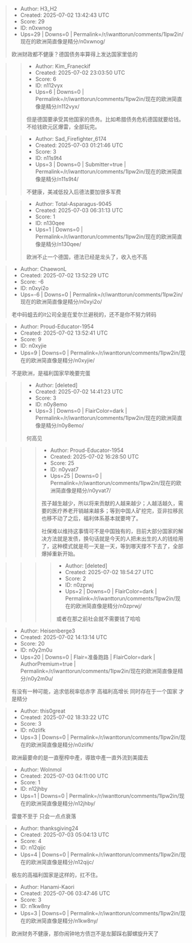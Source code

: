 > - Author: H3_H2
> - Created: 2025-07-02 13:42:43 UTC
> - Score: 29
> - ID: n0xwnog
> - Ups=29 | Downs=0 | Permalink=/r/iwanttorun/comments/1lpw2in/现在的欧洲简直像是精分/n0xwnog/
>
> 欧洲财政都不健康？德国债务率算得上发达国家里低的

>> - Author: Kim_Franeckif
>> - Created: 2025-07-02 23:03:50 UTC
>> - Score: 6
>> - ID: n112vyx
>> - Ups=6 | Downs=0 | Permalink=/r/iwanttorun/comments/1lpw2in/现在的欧洲简直像是精分/n112vyx/
>>
>> 但是德国要承受其他国家的债务。比如希腊债务危机德国就要给钱。不给钱欧元区爆雷，全部玩完。

>> - Author: Sad_Firefighter_6174
>> - Created: 2025-07-03 01:21:46 UTC
>> - Score: 3
>> - ID: n11s9t4
>> - Ups=3 | Downs=0 | Submitter=true | Permalink=/r/iwanttorun/comments/1lpw2in/现在的欧洲简直像是精分/n11s9t4/
>>
>> 不健康，美减低投入后德法要加很多军费

>> - Author: Total-Asparagus-9045
>> - Created: 2025-07-03 06:31:13 UTC
>> - Score: 1
>> - ID: n130qee
>> - Ups=1 | Downs=0 | Permalink=/r/iwanttorun/comments/1lpw2in/现在的欧洲简直像是精分/n130qee/
>>
>> 欧洲不止一个德国，德法已经是龙头了，收入也不高

> - Author: ChaewonL
> - Created: 2025-07-02 13:52:29 UTC
> - Score: -6
> - ID: n0xyi2o
> - Ups=-6 | Downs=0 | Permalink=/r/iwanttorun/comments/1lpw2in/现在的欧洲简直像是精分/n0xyi2o/
>
> 老中码蛆去的it公司全是在爱尔兰避税的，还不是你不努力转码

> - Author: Proud-Educator-1954
> - Created: 2025-07-02 13:52:41 UTC
> - Score: 9
> - ID: n0xyjie
> - Ups=9 | Downs=0 | Permalink=/r/iwanttorun/comments/1lpw2in/现在的欧洲简直像是精分/n0xyjie/
>
> 不是欧洲，是福利国家早晚要完蛋

>> - Author: [deleted]
>> - Created: 2025-07-02 14:41:23 UTC
>> - Score: 3
>> - ID: n0y8emo
>> - Ups=3 | Downs=0 | FlairColor=dark | Permalink=/r/iwanttorun/comments/1lpw2in/现在的欧洲简直像是精分/n0y8emo/
>>
>> 何高见

>>> - Author: Proud-Educator-1954
>>> - Created: 2025-07-02 16:28:50 UTC
>>> - Score: 25
>>> - ID: n0yvat7
>>> - Ups=25 | Downs=0 | Permalink=/r/iwanttorun/comments/1lpw2in/现在的欧洲简直像是精分/n0yvat7/
>>>
>>> 孩子越生越少，所以将来贡献的人越来越少；人越活越久，需要的医疗养老开销越来越多；等到中国人矿挖完，亚非拉移民也移不动了之后，福利体系基本就要垮了。
>>> 
>>> 社保难以维持这事情可不是中国独有的，目前大部分国家的解决方法就是发债，换句话就是今天的人把未出生的人的钱给用了，这种模式就是苟一天是一天，等到哪天撑不下去了，全部爆掉重新开始。

>>>> - Author: [deleted]
>>>> - Created: 2025-07-02 18:54:27 UTC
>>>> - Score: 2
>>>> - ID: n0zprwj
>>>> - Ups=2 | Downs=0 | FlairColor=dark | Permalink=/r/iwanttorun/comments/1lpw2in/现在的欧洲简直像是精分/n0zprwj/
>>>>
>>>> 或者在那之前社会就不需要钱了哈哈

> - Author: Heisenberge3
> - Created: 2025-07-02 14:13:14 UTC
> - Score: 20
> - ID: n0y2m0u
> - Ups=20 | Downs=0 | Flair=准备跑路 | FlairColor=dark | AuthorPremium=true | Permalink=/r/iwanttorun/comments/1lpw2in/现在的欧洲简直像是精分/n0y2m0u/
>
> 有没有一种可能，追求低税率低赤字 高福利高增长 同时存在于一个国家 才是精分

> - Author: this0great
> - Created: 2025-07-02 18:33:22 UTC
> - Score: 3
> - ID: n0zlifk
> - Ups=3 | Downs=0 | Permalink=/r/iwanttorun/comments/1lpw2in/现在的欧洲简直像是精分/n0zlifk/
>
> 歐洲最要命的是一直壓榨中產，導致中產一直外流到美國去

> - Author: Wolnmol
> - Created: 2025-07-03 04:11:00 UTC
> - Score: 1
> - ID: n12jhby
> - Ups=1 | Downs=0 | Permalink=/r/iwanttorun/comments/1lpw2in/现在的欧洲简直像是精分/n12jhby/
>
> 雷曼不至于 只会一点点衰落

> - Author: thanksgiving24
> - Created: 2025-07-03 05:04:13 UTC
> - Score: 4
> - ID: n12qijc
> - Ups=4 | Downs=0 | Permalink=/r/iwanttorun/comments/1lpw2in/现在的欧洲简直像是精分/n12qijc/
>
> 极左的高福利国家是这样的，扛不住。

> - Author: Hanami-Kaori
> - Created: 2025-07-06 03:47:46 UTC
> - Score: 3
> - ID: n1kw8ny
> - Ups=3 | Downs=0 | Permalink=/r/iwanttorun/comments/1lpw2in/现在的欧洲简直像是精分/n1kw8ny/
>
> 欧洲财务不健康，那你闹钟地方债岂不是左脚踩右脚螺旋升天了
